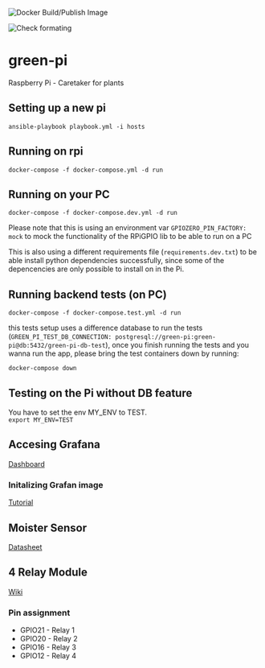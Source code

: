 ![Docker Build/Publish Image](https://github.com/t-xigit/green-pi/workflows/Docker%20Build/Publish%20Image/badge.svg)

![Check formating](https://github.com/t-xigit/green-pi/workflows/Check%20formating/badge.svg)

# green-pi
Raspberry Pi - Caretaker for plants

## Setting up a new pi

`ansible-playbook playbook.yml -i hosts`


## Running on rpi

`docker-compose -f docker-compose.yml -d run`

## Running on your PC

`docker-compose -f docker-compose.dev.yml -d run`

Please note that this is using an environment var `GPIOZERO_PIN_FACTORY: mock` to mock the functionality of the RPiGPIO lib to be able to run on a PC

This is also using a different requirements file (`requirements.dev.txt`) to be able install python dependencies successfully, since some of the depencencies are only possible to install on in the Pi.

## Running backend tests (on PC)

`docker-compose -f docker-compose.test.yml -d run`

this tests setup uses a difference database to run the tests (`GREEN_PI_TEST_DB_CONNECTION: postgresql://green-pi:green-pi@db:5432/green-pi-db-test`), once you finish running the tests and you wanna run the app, please bring the test containers down by running:

`docker-compose down`

## Testing on the Pi without DB feature

You have to set the env MY_ENV to TEST.  
`export MY_ENV=TEST`

## Accesing Grafana
[Dashboard](green-pi:3000)

### Initalizing Grafan image
[Tutorial](https://ops.tips/blog/initialize-grafana-with-preconfigured-dashboards/)


## Moister Sensor

[Datasheet](https://cdn.shopify.com/s/files/1/1509/1638/files/Bodenfeuchte_Sensor_Modul_Datenblatt.pdf?3297654870633402394)

## 4 Relay Module

[Wiki](http://wiki.sunfounder.cc/index.php?title=4_Channel_5V_Relay_Module)

### Pin assignment

* GPIO21 - Relay 1
* GPIO20 - Relay 2
* GPIO16 - Relay 3
* GPIO12 - Relay 4
